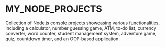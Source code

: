 # MY_NODE_PROJECTS
Collection of Node.js console projects showcasing various functionalities, including a calculator, number guessing game, ATM, to-do list, currency converter, word counter, student management system, adventure game, quiz, countdown timer, and an OOP-based application.
